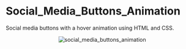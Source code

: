 # Social_Media_Buttons_Animation
Social media buttons with a hover animation using HTML and CSS.
<div align='center'>
  <img src='https://user-images.githubusercontent.com/87717065/235748876-b893d49e-e19d-4370-b0b1-1110ec719c98.png' alt='social_media_buttons_animation'>
</div>
